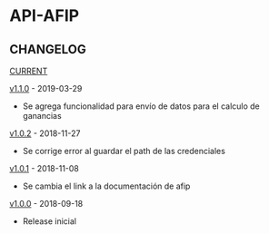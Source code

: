 # API-AFIP

## CHANGELOG

[CURRENT](/../compare/master...develop)

[v1.1.0](/../tree/v1.1.0) - 2019-03-29
* Se agrega funcionalidad para envío de datos para el calculo de ganancias

[v1.0.2](/../tree/v1.0.2) - 2018-11-27
* Se corrige error al guardar el path de las credenciales

[v1.0.1](/../tree/v1.0.1) - 2018-11-08
* Se cambia el link a la documentación de afip

[v1.0.0](/../tree/v1.0.0) - 2018-09-18
* Release inicial
